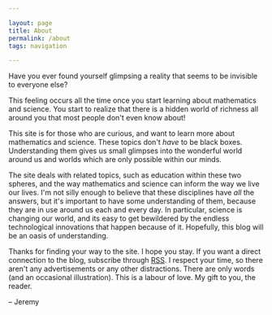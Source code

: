 ```yaml
---

layout: page
title: About
permalink: /about
tags: navigation

---
```


Have you ever found yourself glimpsing a reality that seems to be invisible to everyone else?

This feeling occurs all the time once you start learning about mathematics and science. You start to realize that there is a hidden world of richness all around you that most people don't even know about!

This site is for those who are curious, and want to learn more about mathematics and science. These topics don't *have* to be black boxes. Understanding them gives us small glimpses into the wonderful world around us and worlds which are only possible within our minds.

The site deals with related topics, such as education within these two spheres, and the way mathematics and science can inform the way we live our lives. I'm not silly enough to believe that these disciplines have *all* the answers, but it's important to have some understanding of them, because they are in use around us each and every day. In particular, science is changing our world, and its easy to get bewildered by the endless technological innovations that happen because of it. Hopefully, this blog will be an oasis of understanding.

Thanks for finding your way to the site. I hope you stay. If you want a direct connection to the blog, subscribe through [RSS](https://jeremycote.me/feed). I respect your time, so there aren't any advertisements or any other distractions. There are only words (and an occasional illustration). This is a labour of love. My gift to you, the reader.

&#8211; Jeremy

